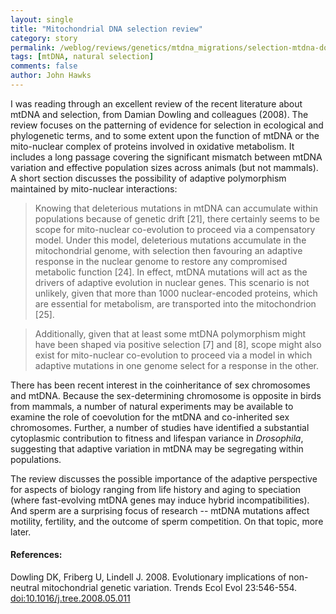 ```yaml
---
layout: single 
title: "Mitochondrial DNA selection review" 
category: story
permalink: /weblog/reviews/genetics/mtdna_migrations/selection-mtdna-dowling-tree-review-2009.html
tags: [mtDNA, natural selection] 
comments: false 
author: John Hawks 
---
```



I was reading through an excellent review of the recent literature about mtDNA and selection, from Damian Dowling and colleagues (2008). The review focuses on the patterning of evidence for selection in ecological and phylogenetic terms, and to some extent upon the function of mtDNA or the mito-nuclear complex of proteins involved in oxidative metabolism. It includes a long passage covering the significant mismatch between mtDNA variation and effective population sizes across animals (but not mammals). A short section discusses the possibility of adaptive polymorphism maintained by mito-nuclear interactions: 

<blockquote>Knowing that deleterious mutations in mtDNA can accumulate within populations because of genetic drift [21], there certainly seems to be scope for mito-nuclear co-evolution to proceed via a compensatory model. Under this model, deleterious mutations accumulate in the mitochondrial genome, with selection then favouring an adaptive response in the nuclear genome to restore any compromised metabolic function [24]. In effect, mtDNA mutations will act as the drivers of adaptive evolution in nuclear genes. This scenario is not unlikely, given that more than 1000 nuclear-encoded proteins, which are essential for metabolism, are transported into the mitochondrion [25].</blockquote>

<blockquote>Additionally, given that at least some mtDNA polymorphism might have been shaped via positive selection [7] and [8], scope might also exist for mito-nuclear co-evolution to proceed via a model in which adaptive mutations in one genome select for a response in the other.</blockquote>

There has been recent interest in the coinheritance of sex chromosomes and mtDNA. Because the sex-determining chromosome is opposite in birds from mammals, a number of natural experiments may be available to examine the role of coevolution for the mtDNA and co-inherited sex chromosomes. Further, a number of studies have identified a substantial cytoplasmic contribution to fitness and lifespan variance in <i>Drosophila</i>, suggesting that adaptive variation in mtDNA may be segregating within populations. 

The review discusses the possible importance of the adaptive perspective for aspects of biology ranging from life history and aging to speciation (where fast-evolving mtDNA genes may induce hybrid incompatibilities). And sperm are a surprising focus of research -- mtDNA mutations affect motility, fertility, and the outcome of sperm competition. On that topic, more later. 

<h4>References:</h4>

<p class="cite">Dowling DK, Friberg U, Lindell J. 2008. Evolutionary implications of non-neutral mitochondrial genetic variation. Trends Ecol Evol 23:546-554. <a href="http://dx.doi.org/10.1016/j.tree.2008.05.011">doi:10.1016/j.tree.2008.05.011</a></p>



